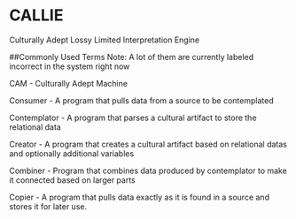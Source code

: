 # CALLIE
Culturally Adept Lossy Limited Interpretation Engine


##Commonly Used Terms
Note: A lot of them are currently labeled incorrect in the system right now

CAM - Culturally Adept Machine

Consumer - A program that pulls data from a source to be contemplated

Contemplator - A program that parses a cultural artifact to store the relational data

Creator - A program that creates a cultural artifact based on relational datas and optionally additional variables

Combiner - Program that combines data produced by contemplator to make it connected based on larger parts

Copier - A program that pulls data exactly as it is found in a source and stores it for later use. 